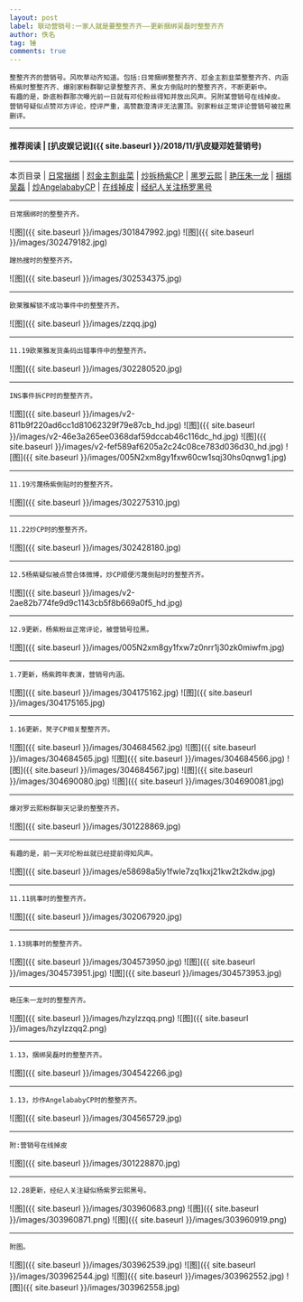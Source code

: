 ```yaml
---
layout: post
label: 联动营销号:一家人就是要整整齐齐——更新捆绑吴磊时整整齐齐
author: 佚名
tag: 锤
comments: true
---
```


    整整齐齐的营销号。风吹草动齐知道。包括:日常捆绑整整齐齐、怼金主割韭菜整整齐齐、内涵杨紫时整整齐齐、爆别家粉群聊记录整整齐齐、黑女方倒贴时的整整齐齐，不断更新中。
    有趣的是，卧底粉群那次曝光前一日就有邓伦粉丝得知并放出风声。另附某营销号在线掉皮。
    营销号疑似点赞邓方评论，控评严重，高赞数澄清评无法置顶。别家粉丝正常评论营销号被拉黑删评。

---
#### 推荐阅读 \| [扒皮娱记说]({{ site.baseurl }}/2018/11/扒皮疑邓姓营销号)
---

本页目录 \| [日常捆绑](#dxjje)  \| [怼金主割韭菜](#dxjja) \| [炒拆杨紫CP](#dxjjb) \| [黑罗云熙](#dxjjc) \| [艳压朱一龙](#dxjjf)  \| [捆绑吴磊](#dxjjh) \| [炒AngelababyCP](#dxjjii) \| [在线掉皮](#dxjjd) \| [经纪人关注杨罗黑号](#dxjjg) 

---

<a class="anchor" name="dxjje"></a>

    日常捆绑时的整整齐齐。


![图]({{ site.baseurl }}/images/301847992.jpg)
![图]({{ site.baseurl }}/images/302479182.jpg)

    蹭热搜时的整整齐齐。
    
![图]({{ site.baseurl }}/images/302534375.jpg)

---

<a class="anchor" name="dxjja"></a>

    欧莱雅解锁不成功事件中的整整齐齐。

![图]({{ site.baseurl }}/images/zzqq.jpg)

---
    
    11.19欧莱雅发货条码出错事件中的整整齐齐。
    
![图]({{ site.baseurl }}/images/302280520.jpg)

---

<a class="anchor" name="dxjjb"></a>

    INS事件拆CP时的整整齐齐。
    
![图]({{ site.baseurl }}/images/v2-811b9f220ad6cc1d81062329f79e87cb_hd.jpg)
![图]({{ site.baseurl }}/images/v2-46e3a265ee0368daf59dccab46c116dc_hd.jpg)
![图]({{ site.baseurl }}/images/v2-fef589af6205a2c24c08ce783d036d30_hd.jpg)
![图]({{ site.baseurl }}/images/005N2xm8gy1fxw60cw1sqj30hs0qnwg1.jpg)

---

    11.19污蔑杨紫倒贴时的整整齐齐。
    
![图]({{ site.baseurl }}/images/302275310.jpg)


---

    11.22炒CP时的整整齐齐。

![图]({{ site.baseurl }}/images/302428180.jpg)

---

    12.5杨紫疑似被点赞合体微博，炒CP顺便污蔑倒贴时的整整齐齐。

![图]({{ site.baseurl }}/images/v2-2ae82b774fe9d9c1143cb5f8b669a0f5_hd.jpg)


---

    12.9更新，杨紫粉丝正常评论，被营销号拉黑。

![图]({{ site.baseurl }}/images/005N2xm8gy1fxw7z0nrr1j30zk0miwfm.jpg)

---

    1.7更新，杨紫跨年表演，营销号内涵。

![图]({{ site.baseurl }}/images/304175162.jpg)
![图]({{ site.baseurl }}/images/304175165.jpg)

---

    1.16更新，凳子CP相关整整齐齐。

![图]({{ site.baseurl }}/images/304684562.jpg)
![图]({{ site.baseurl }}/images/304684565.jpg)
![图]({{ site.baseurl }}/images/304684566.jpg)
![图]({{ site.baseurl }}/images/304684567.jpg)
![图]({{ site.baseurl }}/images/304690080.jpg)
![图]({{ site.baseurl }}/images/304690081.jpg)

---

<a class="anchor" name="dxjjc"></a>

    爆对罗云熙粉群聊天记录的整整齐齐。
    
![图]({{ site.baseurl }}/images/301228869.jpg)

---    
    
    有趣的是，前一天邓伦粉丝就已经提前得知风声。
    
![图]({{ site.baseurl }}/images/e58698a5ly1fwle7zq1kxj21kw2t2kdw.jpg)

---

    11.11挑事时的整整齐齐。
    
![图]({{ site.baseurl }}/images/302067920.jpg)

---

    1.13挑事时的整整齐齐。
    
![图]({{ site.baseurl }}/images/304573950.jpg)
![图]({{ site.baseurl }}/images/304573951.jpg)
![图]({{ site.baseurl }}/images/304573953.jpg)

---

<a class="anchor" name="dxjjf"></a>

    艳压朱一龙时的整整齐齐。
    
![图]({{ site.baseurl }}/images/hzylzzqq.png)
![图]({{ site.baseurl }}/images/hzylzzqq2.png)


---

<a class="anchor" name="dxjjh"></a>

    1.13，捆绑吴磊时的整整齐齐。
    
![图]({{ site.baseurl }}/images/304542266.jpg)

---

<a class="anchor" name="dxjji"></a>

    1.13，炒作AngelababyCP时的整整齐齐。
    
![图]({{ site.baseurl }}/images/304565729.jpg)


---

<a class="anchor" name="dxjjd"></a>

    附:营销号在线掉皮

![图]({{ site.baseurl }}/images/301228870.jpg)


---

<a class="anchor" name="dxjjg"></a>

    12.28更新，经纪人关注疑似杨紫罗云熙黑号。

![图]({{ site.baseurl }}/images/303960683.png)
![图]({{ site.baseurl }}/images/303960871.png)
![图]({{ site.baseurl }}/images/303960919.png)

---

    附图。
    
![图]({{ site.baseurl }}/images/303962539.jpg)
![图]({{ site.baseurl }}/images/303962544.jpg)
![图]({{ site.baseurl }}/images/303962552.jpg)
![图]({{ site.baseurl }}/images/303962558.jpg)


